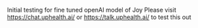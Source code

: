 Initial testing for fine tuned openAI model of Joy
Please visit https://chat.uphealth.ai/ or https://talk.uphealth.ai/ to test this out
